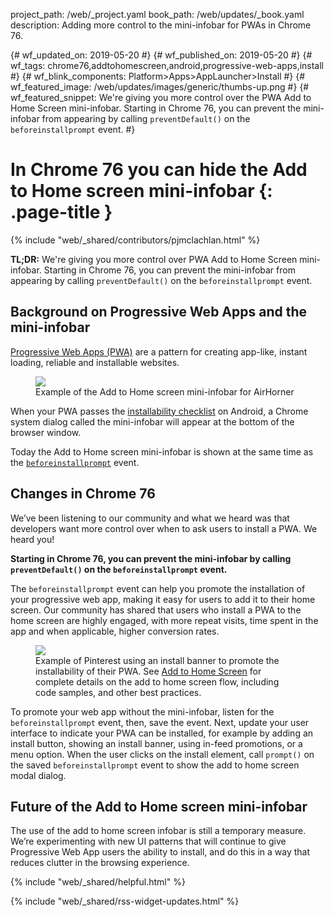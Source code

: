 project_path: /web/_project.yaml
book_path: /web/updates/_book.yaml
description: Adding more control to the mini-infobar for PWAs in Chrome 76.

{# wf_updated_on: 2019-05-20 #}
{# wf_published_on: 2019-05-20 #}
{# wf_tags: chrome76,addtohomescreen,android,progressive-web-apps,install #}
{# wf_blink_components: Platform>Apps>AppLauncher>Install #}
{# wf_featured_image: /web/updates/images/generic/thumbs-up.png #}
{# wf_featured_snippet: We're giving you more control over the PWA Add to Home Screen mini-infobar. Starting in Chrome 76, you can prevent the mini-infobar from appearing by calling <code>preventDefault()</code> on the <code>beforeinstallprompt</code> event. #}

# In Chrome 76 you can hide the Add to Home screen mini-infobar {: .page-title }

{% include "web/_shared/contributors/pjmclachlan.html" %}

<aside class="note">
  <b>TL;DR:</b> We're giving you more control over PWA Add to Home Screen
  mini-infobar. Starting in Chrome 76, you can prevent the mini-infobar
  from appearing by calling <code>preventDefault()</code> on the
  <code>beforeinstallprompt</code> event.
</aside>

## Background on Progressive Web Apps and the mini-infobar

[Progressive Web Apps (PWA)](/web/progressive-web-apps/) are a pattern for
creating app-like, instant loading, reliable and installable websites.

<figure class="attempt-right">
  <img class="screenshot" src="/web/updates/images/2018/06/a2hs-infobar-cropped.png">
  <figcaption>
    Example of the Add to Home screen mini-infobar for AirHorner
  </figcaption>
</figure>

When your PWA passes the
[installability checklist](/web/fundamentals/app-install-banners/#criteria) on
Android, a Chrome system dialog called  the mini-infobar will appear at the
bottom of the browser window.

Today the Add to Home screen mini-infobar is shown at the same time as the
[`beforeinstallprompt`](web/fundamentals/app-install-banners/#listen_for_beforeinstallprompt)
event.

## Changes in Chrome 76

We’ve been listening to our community and what we heard was that developers
want more control over when to ask users to install a PWA.  We heard you!

**Starting in Chrome 76, you can prevent the mini-infobar by calling
`preventDefault()` on the `beforeinstallprompt` event.**

The `beforeinstallprompt` event can help you promote the installation of your
progressive web app, making it easy for users to add it to their home screen.
Our community has shared that users who install a PWA to the home screen are
highly engaged, with more repeat visits, time spent in the app and when
applicable, higher conversion rates.

<figure class="attempt-right">
  <img class="screenshot" src="/web/updates/images/2019/05/pinterest-a2hs.png">
  <figcaption>
    Example of Pinterest using an install banner to promote the installability
    of their PWA. See <a href="/web/fundamentals/app-install-banners/">Add to
    Home Screen</a> for complete details on the add to home screen flow,
    including code samples, and other best practices.
  </figcaption>
</figure>

To promote your web app without the mini-infobar, listen for the
`beforeinstallprompt` event, then, save the event. Next, update your user
interface to indicate your PWA can be installed, for example by adding an
install button, showing an install banner, using in-feed promotions, or a
menu option. When the user clicks on the install element, call `prompt()` on
the saved `beforeinstallprompt` event to show the add to home screen modal
dialog.

<div class="clearfix"></div>

## Future of the Add to Home screen mini-infobar

The use of the add to home screen infobar is still a temporary measure.
We’re experimenting with new UI patterns that will continue to give Progressive
Web App users the ability to install, and do this in a way that reduces
clutter in the browsing experience.

{% include "web/_shared/helpful.html" %}

{% include "web/_shared/rss-widget-updates.html" %}
